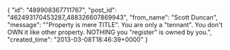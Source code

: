  {
   "id": "489908367711767",
   "post_id": "462493170453287_488326607869943",
   "from_name": "Scott Duncan",
   "message": "\"Property is mere TITLE\". You are only a \"tennant\". You don't OWN it like other property. NOTHING you \"register\" is owned by you.",
   "created_time": "2013-03-08T18:46:39+0000"
 }

